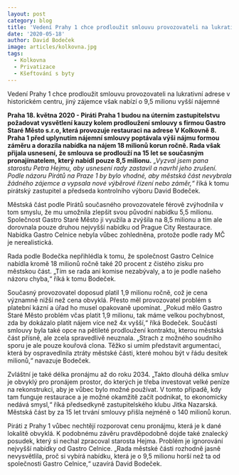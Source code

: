 ```yaml
---
layout: post
category: blog
title: 'Vedení Prahy 1 chce prodloužit smlouvu provozovateli na lukrativní adrese v historickém centru, jiný zájemce však nabízí o 9,5 milionu vyšší nájemné'	
date: '2020-05-18'
author: David Bodeček		
image: articles/kolkovna.jpg		
tags:		
  - Kolkovna		
  - Privatizace		
  - Kšeftování s byty	
---
```

	

Vedení Prahy 1 chce prodloužit smlouvu provozovateli na lukrativní adrese v historickém centru, jiný zájemce však nabízí o 9,5 milionu vyšší nájemné

**Praha 18. května 2020 - Piráti Praha 1 budou na úterním zastupitelstvu požadovat vysvětlení kauzy kolem prodloužení smlouvy s firmou Gastro Staré Město s.r.o, která provozuje restauraci na adrese V Kolkovně 8. Praha 1 před uplynutím nájemní smlouvy poptávala výši nájmu formou záměru a dorazila nabídka na nájem 18 milionů korun ročně. Rada však přijala usnesení, že smlouva se prodlouží na 15 let se současným pronajímatelem, který nabídl pouze 8,5 milionu.**
*„Vyzval jsem pana starostu Petra Hejmu, aby usnesení rady zastavil a navrhl jeho zrušení. Podle názoru Pirátů na Praze 1 by bylo vhodné, aby městská část nevybrala žádného zájemce a vypsala nové výběrové řízení nebo záměr,“* říká k tomu pirátský zastupitel a předseda kontrolního výboru David Bodeček.

Městská část podle Pirátů současného provozovatele férově zvýhodnila v tom smyslu, že mu umožnila zlepšit svou původní nabídku 5,5 milionu. Společnost Gastro Staré Město ji využila a zvýšila na 8,5 milionu a tím ale dorovnala pouze druhou nejvyšší nabídku od Prague City Restaurace. Nabídka Gastro Celnice nebyla vůbec zohledněna, protože podle rady MČ je nerealistická.

Rada podle Bodečka nepřihlédla k tomu, že společnost Gastro Celnice nabídla kromě 18 milionů ročně také 20 procent z čistého zisku pro městskou část. „Tím se rada ani komise nezabývaly, a to je podle našeho názoru chyba,“ říká k tomu Bodeček. 

Současný provozovatel doposud platil 1,9 milionu ročně, což je cena významně nižší než cena obvyklá. Přesto měl provozovatel problém s platební kázní a úřad ho musel opakovaně upomínat. „Pokud mělo Gastro Staré Město problém včas platit 1,9 milionu, tak máme velkou pochybnost, zda by dokázalo platit nájem více než 4x vyšší,“ říká Bodeček. Součástí smlouvy byla také opce na pětileté prodloužení kontraktu, kterou městská část přísně, ale zcela spravedlivě neuznala. „Strach z možného soudního sporu je ale pouze kouřová clona. Těžko si umím představit argumentaci, která by ospravedlnila ztráty městské části, které mohou být v řádu desítek milionů,“ navazuje Bodeček.

Zvláštní je také délka pronájmu až do roku 2034. „Takto dlouhá délka smluv je obvyklý pro pronájem prostor, do kterých je třeba investovat velké peníze na rekonstrukci, aby je vůbec bylo možné používat. V tomto případě, kdy tam funguje restaurace a je možné okamžitě začít podnikat, to ekonomicky nedává smysl,“ říká předsedkyně zastupitelského klubu Jitka Nazarská. Městská část by za 15 let trvání smlouvy přišla nejméně o 140 milionů korun.

Piráti z Prahy 1 vůbec nechtějí rozporovat cenu pronájmu, která je k dané lokalitě obvyklá. K podobnému závěru pravděpodobně dojde také znalecký posudek, který si nechal zpracoval starosta Hejma. Problém je ignorování nejvyšší nabídky od Gastro Celnice. „Rada městské části rozhodně jasně nevysvětlila, proč si vybírá nabídku, která je o 9,5 milionu horší než ta od společnosti Gastro Celnice,“ uzavírá David Bodeček.
